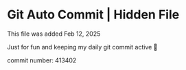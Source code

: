 # Git Auto Commit | Hidden File

This file was added Feb 12, 2025

Just for fun and keeping my daily git commit active 🤪

commit number: 413402
